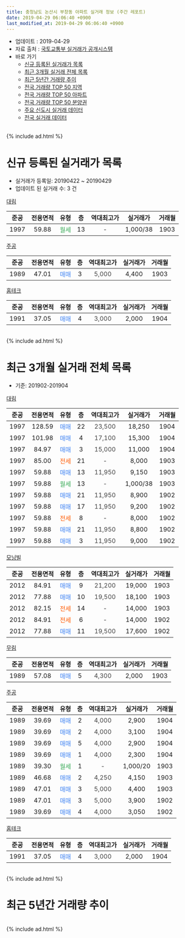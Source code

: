 ```yaml
---
title: 충청남도 논산시 부창동 아파트 실거래 정보 (주간 레포트)
date: 2019-04-29 06:06:40 +0900
last_modified_at: 2019-04-29 06:06:40 +0900
---
```


* 업데이트 : 2019-04-29
* 자료 출처 : [국토교통부 실거래가 공개시스템](http://rt.molit.go.kr)
* 바로 가기
    * [신규 등록된 실거래가 목록](#신규-등록된-실거래가-목록)
    * [최근 3개월 실거래 전체 목록](#최근-3개월-실거래-전체-목록)
    * [최근 5년간 거래량 추이](#최근-5년간-거래량-추이)
    * [전국 거래량 TOP 50 지역](https://inasie.github.io/apt-trade-info/최근-3개월-전국에서-가장-거래가-많이-발생한-지역)
    * [전국 거래량 TOP 50 아파트](https://inasie.github.io/apt-trade-info/최근-3개월-전국에서-가장-거래가-많이-발생한-아파트)
    * [전국 거래량 TOP 50 분양권](https://inasie.github.io/apt-trade-info/최근-3개월-전국에서-가장-거래가-많이-발생한-분양권)
    * [주요 신도시 실거래 데이터](https://inasie.github.io/apt-trade-info/주요-신도시)
    * [전국 실거래 데이터](https://inasie.github.io/apt-trade-info/전국)
<br>
{% include ad.html %}
<br>

# 신규 등록된 실거래가 목록
* 실거래가 등록일: 20190422 ~ 20190429
* 업데이트 된 실거래 수: 3 건


[대림](https://search.naver.com/search.naver?query=%EC%B6%A9%EC%B2%AD%EB%82%A8%EB%8F%84+%EB%85%BC%EC%82%B0%EC%8B%9C+%EB%B6%80%EC%B0%BD%EB%8F%99+%EB%8C%80%EB%A6%BC)

|준공|전용면적|유형|층|역대최고가|실거래가|거래월|
|:---:|:---:|:---:|:---:|:---:|:---:|:---:|
|1997|59.88|<span style="color:#34a853">월세</span>|13|<span style="color:#444444">-</span>|1,000/38|1903|

[주공](https://search.naver.com/search.naver?query=%EC%B6%A9%EC%B2%AD%EB%82%A8%EB%8F%84+%EB%85%BC%EC%82%B0%EC%8B%9C+%EB%B6%80%EC%B0%BD%EB%8F%99+%EC%A3%BC%EA%B3%B5)

|준공|전용면적|유형|층|역대최고가|실거래가|거래월|
|:---:|:---:|:---:|:---:|:---:|:---:|:---:|
|1989|47.01|<span style="color:#4285f3">매매</span>|3|<span style="color:#444444">5,000</span>|4,400|1903|

[홈테크](https://search.naver.com/search.naver?query=%EC%B6%A9%EC%B2%AD%EB%82%A8%EB%8F%84+%EB%85%BC%EC%82%B0%EC%8B%9C+%EB%B6%80%EC%B0%BD%EB%8F%99+%ED%99%88%ED%85%8C%ED%81%AC)

|준공|전용면적|유형|층|역대최고가|실거래가|거래월|
|:---:|:---:|:---:|:---:|:---:|:---:|:---:|
|1991|37.05|<span style="color:#4285f3">매매</span>|4|<span style="color:#444444">3,000</span>|2,000|1904|


<br>
{% include ad.html %}
<br>

# 최근 3개월 실거래 전체 목록
* 기준: 201902-201904


[대림](https://search.naver.com/search.naver?query=%EC%B6%A9%EC%B2%AD%EB%82%A8%EB%8F%84+%EB%85%BC%EC%82%B0%EC%8B%9C+%EB%B6%80%EC%B0%BD%EB%8F%99+%EB%8C%80%EB%A6%BC)

|준공|전용면적|유형|층|역대최고가|실거래가|거래월|
|:---:|:---:|:---:|:---:|:---:|:---:|:---:|
|1997|128.59|<span style="color:#4285f3">매매</span>|22|<span style="color:#444444">23,500</span>|18,250|1904|
|1997|101.98|<span style="color:#4285f3">매매</span>|4|<span style="color:#444444">17,100</span>|15,300|1904|
|1997|84.97|<span style="color:#4285f3">매매</span>|3|<span style="color:#444444">15,000</span>|11,000|1904|
|1997|85.00|<span style="color:#ff5a00">전세</span>|21|<span style="color:#444444">-</span>|8,000|1903|
|1997|59.88|<span style="color:#4285f3">매매</span>|13|<span style="color:#444444">11,950</span>|9,150|1903|
|1997|59.88|<span style="color:#34a853">월세</span>|13|<span style="color:#444444">-</span>|1,000/38|1903|
|1997|59.88|<span style="color:#4285f3">매매</span>|21|<span style="color:#444444">11,950</span>|8,900|1902|
|1997|59.88|<span style="color:#4285f3">매매</span>|17|<span style="color:#444444">11,950</span>|9,200|1902|
|1997|59.88|<span style="color:#ff5a00">전세</span>|8|<span style="color:#444444">-</span>|8,000|1902|
|1997|59.88|<span style="color:#4285f3">매매</span>|21|<span style="color:#444444">11,950</span>|8,800|1902|
|1997|59.88|<span style="color:#4285f3">매매</span>|3|<span style="color:#444444">11,950</span>|9,000|1902|

[모닝빌](https://search.naver.com/search.naver?query=%EC%B6%A9%EC%B2%AD%EB%82%A8%EB%8F%84+%EB%85%BC%EC%82%B0%EC%8B%9C+%EB%B6%80%EC%B0%BD%EB%8F%99+%EB%AA%A8%EB%8B%9D%EB%B9%8C)

|준공|전용면적|유형|층|역대최고가|실거래가|거래월|
|:---:|:---:|:---:|:---:|:---:|:---:|:---:|
|2012|84.91|<span style="color:#4285f3">매매</span>|9|<span style="color:#444444">21,200</span>|19,000|1903|
|2012|77.88|<span style="color:#4285f3">매매</span>|10|<span style="color:#444444">19,500</span>|18,100|1903|
|2012|82.15|<span style="color:#ff5a00">전세</span>|14|<span style="color:#444444">-</span>|14,000|1903|
|2012|84.91|<span style="color:#ff5a00">전세</span>|6|<span style="color:#444444">-</span>|14,000|1902|
|2012|77.88|<span style="color:#4285f3">매매</span>|11|<span style="color:#444444">19,500</span>|17,600|1902|

[무림](https://search.naver.com/search.naver?query=%EC%B6%A9%EC%B2%AD%EB%82%A8%EB%8F%84+%EB%85%BC%EC%82%B0%EC%8B%9C+%EB%B6%80%EC%B0%BD%EB%8F%99+%EB%AC%B4%EB%A6%BC)

|준공|전용면적|유형|층|역대최고가|실거래가|거래월|
|:---:|:---:|:---:|:---:|:---:|:---:|:---:|
|1989|57.08|<span style="color:#4285f3">매매</span>|5|<span style="color:#444444">4,300</span>|2,000|1903|

[주공](https://search.naver.com/search.naver?query=%EC%B6%A9%EC%B2%AD%EB%82%A8%EB%8F%84+%EB%85%BC%EC%82%B0%EC%8B%9C+%EB%B6%80%EC%B0%BD%EB%8F%99+%EC%A3%BC%EA%B3%B5)

|준공|전용면적|유형|층|역대최고가|실거래가|거래월|
|:---:|:---:|:---:|:---:|:---:|:---:|:---:|
|1989|39.69|<span style="color:#4285f3">매매</span>|2|<span style="color:#444444">4,000</span>|2,900|1904|
|1989|39.69|<span style="color:#4285f3">매매</span>|2|<span style="color:#444444">4,000</span>|3,100|1904|
|1989|39.69|<span style="color:#4285f3">매매</span>|5|<span style="color:#444444">4,000</span>|2,900|1904|
|1989|39.69|<span style="color:#4285f3">매매</span>|1|<span style="color:#444444">4,000</span>|2,300|1904|
|1989|39.30|<span style="color:#34a853">월세</span>|1|<span style="color:#444444">-</span>|1,000/20|1903|
|1989|46.68|<span style="color:#4285f3">매매</span>|2|<span style="color:#444444">4,250</span>|4,150|1903|
|1989|47.01|<span style="color:#4285f3">매매</span>|3|<span style="color:#444444">5,000</span>|4,400|1903|
|1989|47.01|<span style="color:#4285f3">매매</span>|3|<span style="color:#444444">5,000</span>|3,900|1902|
|1989|39.69|<span style="color:#4285f3">매매</span>|4|<span style="color:#444444">4,000</span>|3,050|1902|

[홈테크](https://search.naver.com/search.naver?query=%EC%B6%A9%EC%B2%AD%EB%82%A8%EB%8F%84+%EB%85%BC%EC%82%B0%EC%8B%9C+%EB%B6%80%EC%B0%BD%EB%8F%99+%ED%99%88%ED%85%8C%ED%81%AC)

|준공|전용면적|유형|층|역대최고가|실거래가|거래월|
|:---:|:---:|:---:|:---:|:---:|:---:|:---:|
|1991|37.05|<span style="color:#4285f3">매매</span>|4|<span style="color:#444444">3,000</span>|2,000|1904|


<br>
{% include ad.html %}
<br>

# 최근 5년간 거래량 추이


<div style="width:100%;">
    <canvas id="deal_progress" height="200"></canvas>
</div>

<script>
new Chart(document.getElementById("deal_progress"), {
    type: 'line',
    data: {
        labels: ['201404','201405','201406','201407','201408','201409','201410','201411','201412','201501','201502','201503','201504','201505','201506','201507','201508','201509','201510','201511','201512','201601','201602','201603','201604','201605','201606','201607','201608','201609','201610','201611','201612','201701','201702','201703','201704','201705','201706','201707','201708','201709','201710','201711','201712','201801','201802','201803','201804','201805','201806','201807','201808','201809','201810','201811','201812','201901','201902','201903','201904'],
        datasets: [{
            label: '매매',
            pointRadius: 1,
            data: [11, 4, 6, 2, 5, 2, 6, 5, 8, 12, 7, 6, 5, 12, 3, 10, 6, 7, 6, 6, 8, 7, 7, 4, 3, 1, 8, 5, 5, 6, 5, 13, 7, 4, 11, 6, 15, 11, 10, 11, 10, 5, 5, 2, 4, 10, 5, 5, 10, 4, 5, 3, 6, 4, 4, 8, 4, 5, 7, 6, 8],
            borderColor: "rgba(255, 201, 14, 1)",
            backgroundColor: "rgba(255, 201, 14, 0.5)",
            fill: false,
            lineTension: 0
        },{
            label: '전월세',
            pointRadius: 1,
            data: [8, 3, 4, 4, 1, 4, 5, 8, 3, 6, 2, 8, 5, 3, 2, 5, 3, 6, 1, 2, 2, 6, 6, 2, 4, 3, 3, 6, 3, 4, 6, 5, 3, 7, 2, 2, 4, 5, 1, 1, 2, 4, 4, 1, 2, 5, 0, 4, 5, 4, 0, 2, 2, 3, 1, 4, 1, 3, 2, 4, 0],
            borderColor: "rgba(0, 141, 185, 1)",
            backgroundColor: "rgba(0, 141, 185, 0.5)",
            fill: false,
            lineTension: 0
        }
        ]
    },
    options: {
        responsive: true,
        title: {
            display: false
        },
        tooltips: {
            mode: 'index',
            intersect: false
        },
        hover: {
            mode: 'nearest',
            intersect: true
        },
        scales: {
            xAxes: [{
                display: true,
                scaleLabel: {
                    display: true,
                    labelString: '년/월'
                }
            }],
            yAxes: [{
                display: true,
                ticks: {
                    suggestedMin: 0,
                },
                scaleLabel: {
                    display: true,
                    labelString: '실거래 수'
                }
            }]
        }
    }
});

</script>


<br>
{% include ad.html %}
<br>

